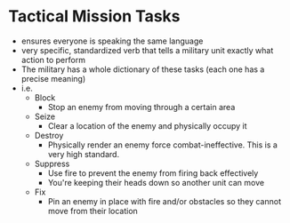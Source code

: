 # Tactical Mission Tasks

* ensures everyone is speaking the same language
* very specific, standardized verb that tells a military unit exactly what action to perform
* The military has a whole dictionary of these tasks (each one has a precise meaning)
* i.e.
    * Block
        * Stop an enemy from moving through a certain area
    * Seize
        * Clear a location of the enemy and physically occupy it
    * Destroy
        * Physically render an enemy force combat-ineffective. This is a very high standard.
    * Suppress
        * Use fire to prevent the enemy from firing back effectively
        * You're keeping their heads down so another unit can move
    * Fix
        * Pin an enemy in place with fire and/or obstacles so they cannot move from their location